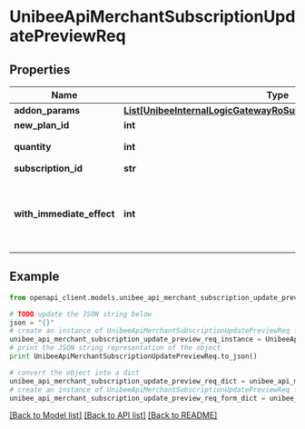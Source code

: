# UnibeeApiMerchantSubscriptionUpdatePreviewReq


## Properties

Name | Type | Description | Notes
------------ | ------------- | ------------- | -------------
**addon_params** | [**List[UnibeeInternalLogicGatewayRoSubscriptionPlanAddonParamRo]**](UnibeeInternalLogicGatewayRoSubscriptionPlanAddonParamRo.md) | addonParams | [optional] 
**new_plan_id** | **int** | New PlanId | 
**quantity** | **int** | Quantity，Default 1 | [optional] 
**subscription_id** | **str** | SubscriptionId | 
**with_immediate_effect** | **int** | Effect Immediate，1-Immediate，2-Next Period | [optional] 

## Example

```python
from openapi_client.models.unibee_api_merchant_subscription_update_preview_req import UnibeeApiMerchantSubscriptionUpdatePreviewReq

# TODO update the JSON string below
json = "{}"
# create an instance of UnibeeApiMerchantSubscriptionUpdatePreviewReq from a JSON string
unibee_api_merchant_subscription_update_preview_req_instance = UnibeeApiMerchantSubscriptionUpdatePreviewReq.from_json(json)
# print the JSON string representation of the object
print UnibeeApiMerchantSubscriptionUpdatePreviewReq.to_json()

# convert the object into a dict
unibee_api_merchant_subscription_update_preview_req_dict = unibee_api_merchant_subscription_update_preview_req_instance.to_dict()
# create an instance of UnibeeApiMerchantSubscriptionUpdatePreviewReq from a dict
unibee_api_merchant_subscription_update_preview_req_form_dict = unibee_api_merchant_subscription_update_preview_req.from_dict(unibee_api_merchant_subscription_update_preview_req_dict)
```
[[Back to Model list]](../README.md#documentation-for-models) [[Back to API list]](../README.md#documentation-for-api-endpoints) [[Back to README]](../README.md)


